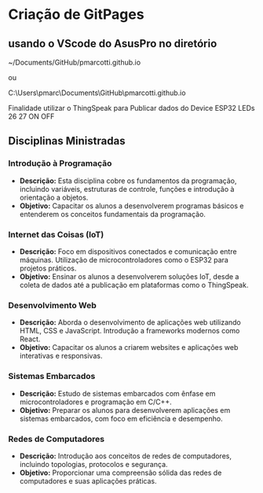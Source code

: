 # Criação de GitPages
## usando o VScode do AsusPro no diretório
~/Documents/GitHub/pmarcotti.github.io

ou

C:\Users\pmarc\Documents\GitHub\pmarcotti.github.io

Finalidade utilizar o ThingSpeak para Publicar dados do Device ESP32 LEDs 26 27 ON OFF

## Disciplinas Ministradas

### Introdução à Programação
- **Descrição:** Esta disciplina cobre os fundamentos da programação, incluindo variáveis, estruturas de controle, funções e introdução à orientação a objetos.
- **Objetivo:** Capacitar os alunos a desenvolverem programas básicos e entenderem os conceitos fundamentais da programação.

### Internet das Coisas (IoT)
- **Descrição:** Foco em dispositivos conectados e comunicação entre máquinas. Utilização de microcontroladores como o ESP32 para projetos práticos.
- **Objetivo:** Ensinar os alunos a desenvolverem soluções IoT, desde a coleta de dados até a publicação em plataformas como o ThingSpeak.

### Desenvolvimento Web
- **Descrição:** Aborda o desenvolvimento de aplicações web utilizando HTML, CSS e JavaScript. Introdução a frameworks modernos como React.
- **Objetivo:** Capacitar os alunos a criarem websites e aplicações web interativas e responsivas.

### Sistemas Embarcados
- **Descrição:** Estudo de sistemas embarcados com ênfase em microcontroladores e programação em C/C++.
- **Objetivo:** Preparar os alunos para desenvolverem aplicações em sistemas embarcados, com foco em eficiência e desempenho.

### Redes de Computadores
- **Descrição:** Introdução aos conceitos de redes de computadores, incluindo topologias, protocolos e segurança.
- **Objetivo:** Proporcionar uma compreensão sólida das redes de computadores e suas aplicações práticas.
